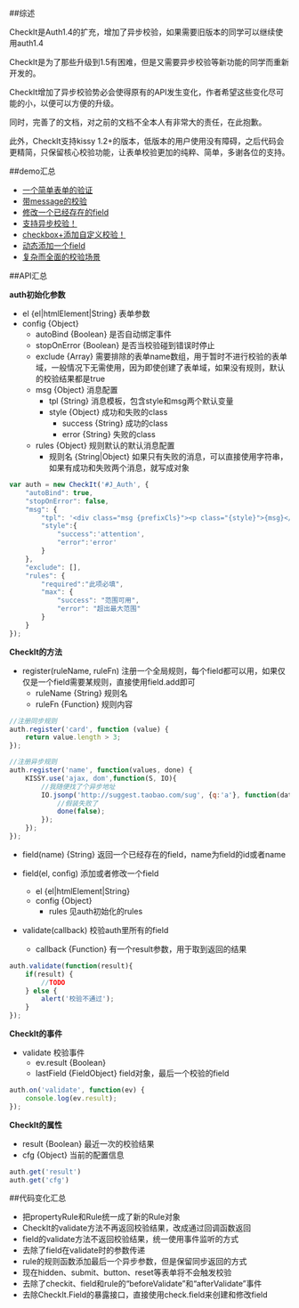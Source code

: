 ##综述

CheckIt是Auth1.4的扩充，增加了异步校验，如果需要旧版本的同学可以继续使用auth1.4

CheckIt是为了那些升级到1.5有困难，但是又需要异步校验等新功能的同学而重新开发的。

CheckIt增加了异步校验势必会使得原有的API发生变化，作者希望这些变化尽可能的小，以便可以方便的升级。

同时，完善了的文档，对之前的文档不全本人有非常大的责任，在此抱歉。

此外，CheckIt支持kissy 1.2+的版本，低版本的用户使用没有障碍，之后代码会更精简，只保留核心校验功能，让表单校验更加的纯粹、简单，多谢各位的支持。

##demo汇总

<ul>
    <li><a href="http://gallery.kissyui.com/checkit/1.1/demo/first.html">一个简单表单的验证</a></li>
    <li><a href="http://gallery.kissyui.com/checkit/1.1/demo/msg.html">带message的校验</a></li>
    <li><a href="http://gallery.kissyui.com/checkit/1.1/demo/modifyField.html">修改一个已经存在的field</a></li>
    <li><a href="http://gallery.kissyui.com/checkit/1.1/demo/async.html">支持异步校验！</a></li>
    <li><a href="http://gallery.kissyui.com/checkit/1.1/demo/checkbox.html">checkbox+添加自定义校验！</a></li>
    <li><a href="http://gallery.kissyui.com/checkit/1.1/demo/addfield.html">动态添加一个field</a></li>
    <li><a href="http://gallery.kissyui.com/checkit/1.1/demo/all.html">复杂而全面的校验场景</a></li>
</ul>

##API汇总

**auth初始化参数**

- el {el|htmlElement|String} 表单参数
- config {Object}
    - autoBind {Boolean} 是否自动绑定事件
    - stopOnError {Boolean} 是否当校验碰到错误时停止
    - exclude {Array} 需要排除的表单name数组，用于暂时不进行校验的表单域，一般情况下无需使用，因为即使创建了表单域，如果没有规则，默认的校验结果都是true
    - msg {Object} 消息配置
        - tpl {String} 消息模板，包含style和msg两个默认变量
        - style {Object} 成功和失败的class
            - success {String} 成功的class
            - error {String} 失败的class
    - rules {Object} 规则默认的默认消息配置
        - 规则名 {String|Object} 如果只有失败的消息，可以直接使用字符串，如果有成功和失败两个消息，就写成对象

```js
var auth = new CheckIt('#J_Auth', {
    "autoBind": true,
    "stopOnError": false,
    "msg": {
        "tpl": '<div class="msg {prefixCls}"><p class="{style}">{msg}</p></div>',
        "style":{
            "success":'attention',
            "error":'error'
        }
    },
    "exclude": [],
    "rules": {
        "required":"此项必填",
        "max": {
            "success": "范围可用",
            "error": "超出最大范围"
        }
    }
});
```

**CheckIt的方法**

- register(ruleName, ruleFn) 注册一个全局规则，每个field都可以用，如果仅仅是一个field需要某规则，直接使用field.add即可
    - ruleName {String} 规则名
    - ruleFn {Function} 规则内容

```js
//注册同步规则
auth.register('card', function (value) {
    return value.length > 3;
});

//注册异步规则
auth.register('name', function(values, done) {
    KISSY.use('ajax, dom',function(S, IO){
        //我随便找了个异步地址
        IO.jsonp('http://suggest.taobao.com/sug', {q:'a'}, function(data){
            //假装失败了
            done(false);
        });
    });
});
```

- field(name) {String} 返回一个已经存在的field，name为field的id或者name
- field(el, config) 添加或者修改一个field
    - el {el|htmlElement|String}
    - config {Object}
        - rules 见auth初始化的rules


- validate(callback) 校验auth里所有的field
    - callback {Function} 有一个result参数，用于取到返回的结果

```js
auth.validate(function(result){
    if(result) {
        //TODO
    } else {
        alert('校验不通过');
    }
});
```

**CheckIt的事件**

- validate 校验事件
    - ev.result {Boolean}
    - lastField {FieldObject} field对象，最后一个校验的field

```js
auth.on('validate', function(ev) {
    console.log(ev.result);
});
```

**CheckIt的属性**

- result {Boolean} 最近一次的校验结果
- cfg {Object} 当前的配置信息

```js
auth.get('result')
auth.get('cfg')
```

##代码变化汇总

- 把propertyRule和Rule统一成了新的Rule对象
- CheckIt的validate方法不再返回校验结果，改成通过回调函数返回
- field的validate方法不返回校验结果，统一使用事件监听的方式
- 去除了field在validate时的参数传递
- rule的规则函数添加最后一个异步参数，但是保留同步返回的方式
- 现在hidden、submit、button、reset等表单将不会触发校验
- 去除了checkit、field和rule的“beforeValidate”和“afterValidate”事件
- 去除CheckIt.Field的暴露接口，直接使用check.field来创建和修改field